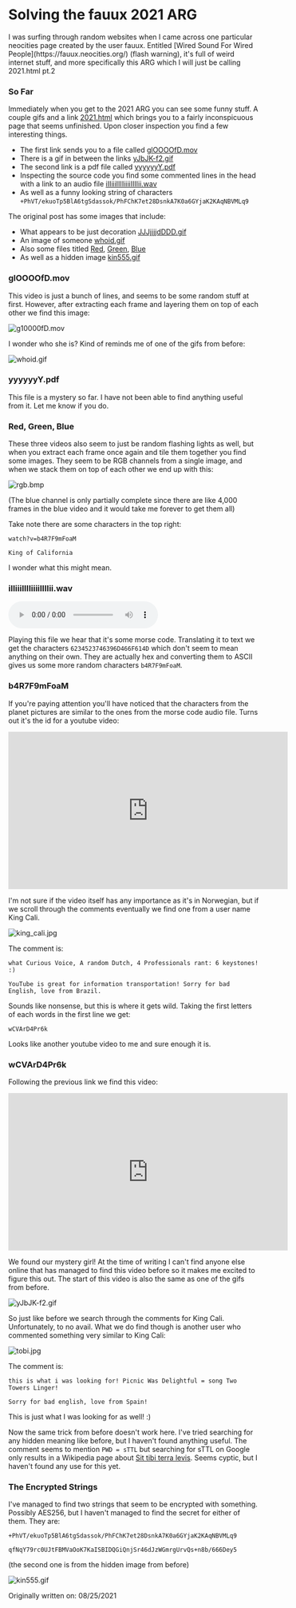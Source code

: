 # Solving the fauux 2021 ARG
<div class="content" markdown="1">
I was surfing through random websites when I came across one particular neocities page created by the user fauux. 
Entitled [Wired Sound For Wired People](https://fauux.neocities.org/) (flash warning), it's full of weird internet stuff, and more specifically this ARG which I will just be calling 
2021.html pt.2

### So Far

Immediately when you get to the 2021 ARG you can see some funny stuff. A couple gifs and a link [2021.html](https://fauux.neocities.org/2021.html) which brings you to a fairly 
inconspicuous page that seems unfinished. Upon closer inspection you find a few interesting things.
- The first link sends you to a file called [glOOOOfD.mov](https://fauux.neocities.org/glOOOOfD.mov)
- There is a gif in between the links [yJbJK-f2.gif](https://fauux.neocities.org/ylk/yJbJK-f2.gif)
- The second link is a pdf file called [yyyyyyY.pdf](https://fauux.neocities.org/yyyyyyY.pdf)
- Inspecting the source code you find some commented lines in the head with a link to an audio file [iIIiiiIIIIiiiiIIIIii.wav](https://fauux.neocities.org/iIIiiiIIIIiiiiIIIIii.wav)
- As well as a funny looking string of characters `+PhVT/ekuoTp5BlA6tgSdassok/PhFChK7et28DsnkA7K0a6GYjaK2KAqNBVMLq9`

The original post has some images that include:
- What appears to be just decoration [JJJjjjjdDDD.gif](https://fauux.neocities.org/JJJjjjjdDDD.gif)
- An image of someone [whoid.gif](https://fauux.neocities.org/whoid.gif)
- Also some files titled [Red](https://fauux.neocities.org/red.mov), [Green](https://fauux.neocities.org/green.mov), [Blue](https://fauux.neocities.org/blue.mov)
- As well as a hidden image [kin555.gif](https://fauux.neocities.org/kin555.gif)

### glOOOOfD.mov
This video is just a bunch of lines, and seems to be some random stuff at first. However, after extracting each frame and layering them on top of each other we find this image:

![g10000fD.mov](/public/images/g10000fD.bmp)

I wonder who she is?
Kind of reminds me of one of the gifs from before:

![whoid.gif](https://fauux.neocities.org/whoid.gif)

### yyyyyyY.pdf
This file is a mystery so far. I have not been able to find anything useful from it. Let me know if you do.

### Red, Green, Blue
These three videos also seem to just be random flashing lights as well, but when you extract each frame once again and tile them together you find some images.
They seem to be RGB channels from a single image, and when we stack them on top of each other we end up with this:

![rgb.bmp](/public/images/rgb.bmp)

(The blue channel is only partially complete since there are like 4,000 frames in the blue video and it would take me forever to get them all)

Take note there are some characters in the top right:

`watch?v=b4R7F9mFoaM`

`King of California`

I wonder what this might mean.

### iIIiiiIIIIiiiiIIIIii.wav
<audio controls>
  <source src="https://fauux.neocities.org/iIIiiiIIIIiiiiIIIIii.wav">
  Your browser does not support this audio.
</audio>

Playing this file we hear that it's some morse code. Translating it to text we get the characters `6234523746396D466F614D` which don't seem to mean anything on their own.
They are actually hex and converting them to ASCII gives us some more random characters `b4R7F9mFoaM`.

### b4R7F9mFoaM
If you're paying attention you'll have noticed that the characters from the planet pictures are similar to the ones from the morse code audio file.
Turns out it's the id for a youtube video:

<iframe width="560" height="315" src="https://www.youtube.com/embed/b4R7F9mFoaM" title="YouTube video player" frameborder="0" allow="accelerometer; autoplay; clipboard-write; encrypted-media; gyroscope; picture-in-picture" allowfullscreen></iframe>

I'm not sure if the video itself has any importance as it's in Norwegian, but if we scroll through the comments eventually we find one from a user name King Cali.

![king_cali.jpg](/public/images/king_cali.jpg)

The comment is:

```
what Curious Voice, A random Dutch, 4 Professionals rant: 6 keystones! :)

YouTube is great for information transportation! Sorry for bad English, love from Brazil.
```

Sounds like nonsense, but this is where it gets wild. Taking the first letters of each words in the first line we get:

`wCVArD4Pr6k`

Looks like another youtube video to me and sure enough it is.

### wCVArD4Pr6k
Following the previous link we find this video:

<iframe width="560" height="315" src="https://www.youtube.com/embed/wCVArD4Pr6k" title="YouTube video player" frameborder="0" allow="accelerometer; autoplay; clipboard-write; encrypted-media; gyroscope; picture-in-picture" allowfullscreen></iframe>

We found our mystery girl! 
At the time of writing I can't find anyone else online that has managed to find this video before so it makes me excited to figure this out.
The start of this video is also the same as one of the gifs from before.

![yJbJK-f2.gif](https://fauux.neocities.org/ylk/yJbJK-f2.gif)

So just like before we search through the comments for King Cali. Unfortunately, to no avail. What we do find though is another user who commented something very similar to King Cali:

![tobi.jpg](/public/images/tobi.jpg)

The comment is:

```
this is what i was looking for! Picnic Was Delightful = song Two Towers Linger!

Sorry for bad english, love from Spain!
```

This is just what I was looking for as well! :)

Now the same trick from before doesn't work here. I've tried searching for any hidden meaning like before, but I haven't found anything useful.
The comment seems to mention `PWD = sTTL` but searching for sTTL on Google only results in a Wikipedia page about 
[Sit tibi terra levis](https://en.wikipedia.org/wiki/Sit_tibi_terra_levis). Seems cyptic, but I haven't found any use for this yet.

### The Encrypted Strings
I've managed to find two strings that seem to be encrypted with something. Possibly AES256, but I haven't managed to find the secret for either of them. They are:

`+PhVT/ekuoTp5BlA6tgSdassok/PhFChK7et28DsnkA7K0a6GYjaK2KAqNBVMLq9`

`qfNqY79rc0UJtFBMVaOoK7KaISBIDQGiQnjSr46dJzWGmrgUrvQs+n8b/666Dey5`

(the second one is from the hidden image from before)

![kin555.gif](https://fauux.neocities.org/kin555.gif)

Originally written on: 08/25/2021
</div>